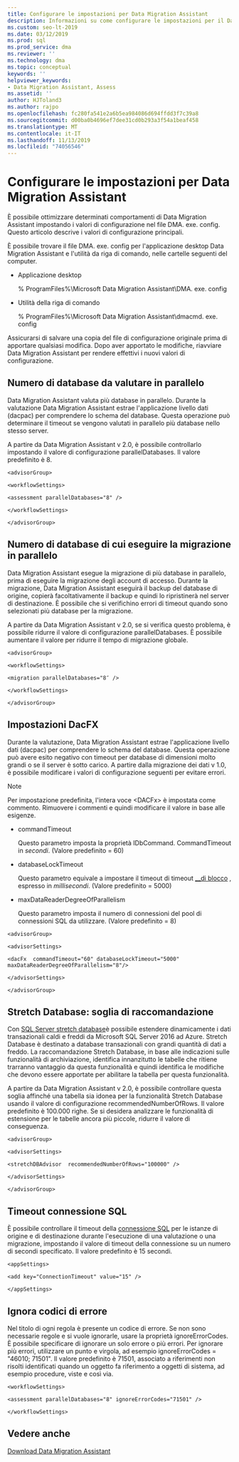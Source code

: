 ```yaml
---
title: Configurare le impostazioni per Data Migration Assistant
description: Informazioni su come configurare le impostazioni per il Data Migration Assistant aggiornando i valori nel file di configurazione
ms.custom: seo-lt-2019
ms.date: 03/12/2019
ms.prod: sql
ms.prod_service: dma
ms.reviewer: ''
ms.technology: dma
ms.topic: conceptual
keywords: ''
helpviewer_keywords:
- Data Migration Assistant, Assess
ms.assetid: ''
author: HJToland3
ms.author: rajpo
ms.openlocfilehash: fc280fa541e2a6b5ea984086d694ffdd3f7c39a8
ms.sourcegitcommit: d00ba0b4696ef7dee31cd0b293a3f54a1beaf458
ms.translationtype: MT
ms.contentlocale: it-IT
ms.lasthandoff: 11/13/2019
ms.locfileid: "74056546"
---
```

# <a name="configure-settings-for-data-migration-assistant"></a>Configurare le impostazioni per Data Migration Assistant

È possibile ottimizzare determinati comportamenti di Data Migration Assistant impostando i valori di configurazione nel file DMA. exe. config. Questo articolo descrive i valori di configurazione principali.

È possibile trovare il file DMA. exe. config per l'applicazione desktop Data Migration Assistant e l'utilità da riga di comando, nelle cartelle seguenti del computer.

- Applicazione desktop

  % ProgramFiles%\\Microsoft Data Migration Assistant\\DMA. exe. config

- Utilità della riga di comando

  % ProgramFiles%\\Microsoft Data Migration Assistant\\dmacmd. exe. config 

Assicurarsi di salvare una copia del file di configurazione originale prima di apportare qualsiasi modifica. Dopo aver apportato le modifiche, riavviare Data Migration Assistant per rendere effettivi i nuovi valori di configurazione.

## <a name="number-of-databases-to-assess-in-parallel"></a>Numero di database da valutare in parallelo

Data Migration Assistant valuta più database in parallelo. Durante la valutazione Data Migration Assistant estrae l'applicazione livello dati (dacpac) per comprendere lo schema del database. Questa operazione può determinare il timeout se vengono valutati in parallelo più database nello stesso server. 

A partire da Data Migration Assistant v 2.0, è possibile controllarlo impostando il valore di configurazione parallelDatabases. Il valore predefinito è 8.

```
<advisorGroup>

<workflowSettings>

<assessment parallelDatabases="8" />

</workflowSettings>

</advisorGroup>
```




## <a name="number-of-databases-to-migrate-in-parallel"></a>Numero di database di cui eseguire la migrazione in parallelo

Data Migration Assistant esegue la migrazione di più database in parallelo, prima di eseguire la migrazione degli account di accesso. Durante la migrazione, Data Migration Assistant eseguirà il backup del database di origine, copierà facoltativamente il backup e quindi lo ripristinerà nel server di destinazione. È possibile che si verifichino errori di timeout quando sono selezionati più database per la migrazione. 

A partire da Data Migration Assistant v 2.0, se si verifica questo problema, è possibile ridurre il valore di configurazione parallelDatabases. È possibile aumentare il valore per ridurre il tempo di migrazione globale.

```
<advisorGroup>

<workflowSettings>

<migration parallelDatabases="8″ />

</workflowSettings>

</advisorGroup>
```


## <a name="dacfx-settings"></a>Impostazioni DacFX

Durante la valutazione, Data Migration Assistant estrae l'applicazione livello dati (dacpac) per comprendere lo schema del database. Questa operazione può avere esito negativo con timeout per database di dimensioni molto grandi o se il server è sotto carico. A partire dalla migrazione dei dati v 1.0, è possibile modificare i valori di configurazione seguenti per evitare errori. 

> [!NOTE]
> Per impostazione predefinita, l'intera voce &lt;DACFx&gt; è impostata come commento. Rimuovere i commenti e quindi modificare il valore in base alle esigenze.

- commandTimeout

   Questo parametro imposta la proprietà IDbCommand. CommandTimeout in *secondi*. (Valore predefinito = 60)

- databaseLockTimeout

   Questo parametro equivale a impostare il timeout di timeout [\_\_di blocco](../t-sql/statements/set-lock-timeout-transact-sql.md) , espresso in *millisecondi*. (Valore predefinito = 5000)

- maxDataReaderDegreeOfParallelism

  Questo parametro imposta il numero di connessioni del pool di connessioni SQL da utilizzare. (Valore predefinito = 8)

```
<advisorGroup>

<advisorSettings>

<dacFx  commandTimeout="60" databaseLockTimeout="5000"
maxDataReaderDegreeOfParallelism="8"/>

</advisorSettings>

</advisorGroup>
```

## <a name="stretch-database-recommendation-threshold"></a>Stretch Database: soglia di raccomandazione

Con [SQL Server stretch database](https://docs.microsoft.com/sql/sql-server/stretch-database/stretch-database)è possibile estendere dinamicamente i dati transazionali caldi e freddi da Microsoft SQL Server 2016 ad Azure. Stretch Database è destinato a database transazionali con grandi quantità di dati a freddo. La raccomandazione Stretch Database, in base alle indicazioni sulle funzionalità di archiviazione, identifica innanzitutto le tabelle che ritiene trarranno vantaggio da questa funzionalità e quindi identifica le modifiche che devono essere apportate per abilitare la tabella per questa funzionalità.

A partire da Data Migration Assistant v 2.0, è possibile controllare questa soglia affinché una tabella sia idonea per la funzionalità Stretch Database usando il valore di configurazione recommendedNumberOfRows. Il valore predefinito è 100.000 righe. Se si desidera analizzare le funzionalità di estensione per le tabelle ancora più piccole, ridurre il valore di conseguenza.

```
<advisorGroup>

<advisorSettings>

<stretchDBAdvisor  recommendedNumberOfRows="100000" />

</advisorSettings>

</advisorGroup>
```


## <a name="sql-connection-timeout"></a>Timeout connessione SQL

È possibile controllare il timeout della [connessione SQL](https://msdn.microsoft.com/library/system.data.sqlclient.sqlconnection.connectiontimeout(v=vs.110).aspx) per le istanze di origine e di destinazione durante l'esecuzione di una valutazione o una migrazione, impostando il valore di timeout della connessione su un numero di secondi specificato. Il valore predefinito è 15 secondi.

```
<appSettings>

<add key="ConnectionTimeout" value="15" />

</appSettings>
```

## <a name="ignore-error-codes"></a>Ignora codici di errore

Nel titolo di ogni regola è presente un codice di errore. Se non sono necessarie regole e si vuole ignorarle, usare la proprietà ignoreErrorCodes. È possibile specificare di ignorare un solo errore o più errori. Per ignorare più errori, utilizzare un punto e virgola, ad esempio ignoreErrorCodes = "46010; 71501". Il valore predefinito è 71501, associato a riferimenti non risolti identificati quando un oggetto fa riferimento a oggetti di sistema, ad esempio procedure, viste e così via.

```
<workflowSettings>

<assessment parallelDatabases="8" ignoreErrorCodes="71501" />

</workflowSettings>
```

## <a name="see-also"></a>Vedere anche

[Download Data Migration Assistant](https://www.microsoft.com/download/details.aspx?id=53595)
